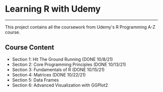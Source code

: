 # Learning R with Udemy
---

This project contains all the coursework from Udemy's R Programming A-Z course. 

## Course Content

* Section 1: Hit The Ground Running (DONE 10/8/21)
* Section 2: Core Programming Principles (DONE 10/13/21)
* Section 3: Fundamentals of R (DONE 10/15/21)
* Section 4: Matrices (DONE 10/22/21)
* Section 5: Data Frames
* Section 6: Advanced Visualization with GGPlot2
